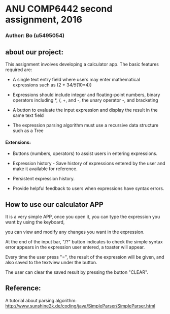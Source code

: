 # ANU COMP6442 second assignment, 2016

### Author: Bo (u5495054)

## about our project:
This assignment involves developing a calculator app. The basic features required are:

* A single text entry field where users may enter mathematical expressions such as (2 + 3*4/5*(10*4))

* Expressions should include integer and floating-point numbers, binary operators including *, /, +, and -, the unary operator -, and bracketing

* A button to evaluate the input expression and display the result in the same text field

* The expression parsing algorithm must use a recursive data structure such as a Tree

#### Extensions:

* Buttons (numbers, operators) to assist users in entering expressions.

* Expression history - Save history of expressions entered by the user and make it available for reference.

* Persistent expression history.

* Provide helpful feedback to users when expressions have syntax errors.

## How to use our calculator APP

 It is a very simple APP, once you open it, you can type the expression you want by using the keyboard, 
 
 you can view and modify any changes you want in the expression.
 
 At the end of the input bar, "/?" button indicates to check the simple syntax error appears in the expression user entered, a toaster will appear.
 
 Every time the user press "=", the result of the expression will be given, and also saved to the textview under the button.
 
 The user can clear the saved result by pressing the button "CLEAR".
 
## Reference:
A tutorial about parsing algorithm:
http://www.sunshine2k.de/coding/java/SimpleParser/SimpleParser.html